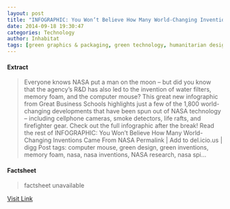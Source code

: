 ```yaml
---
layout: post
title: "INFOGRAPHIC: You Won’t Believe How Many World-Changing Inventions Came From NASA"
date: 2014-09-18 19:30:47
categories: Technology
author: Inhabitat
tags: [green graphics & packaging, green technology, humanitarian design, computer mouse, green design, green inventions, memory foam, nasa, nasa inventions, nasa research, nasa spinoffs, nasa technology, product design, space technology, sustainable design, water filters]
---
```



#### Extract
>Everyone knows NASA put a man on the moon &#8211; but did you know that the agency&#8217;s R&amp;D has also led to the invention of water filters, memory foam, and the computer mouse? This great new infographic from Great Business Schools highlights just a few of the 1,800 world-changing developments that have been spun out of NASA technology &#8211; including cellphone cameras, smoke detectors, life rafts, and firefighter gear. Check out the full infographic after the break! Read the rest of INFOGRAPHIC: You Won&#8217;t Believe How Many World-Changing Inventions Came From NASA Permalink | Add to del.icio.us | digg Post tags: computer mouse, green design, green inventions, memory foam, nasa, nasa inventions, NASA research, nasa spi...

#### Factsheet
>factsheet unavailable

[Visit Link](http://inhabitat.com/infographic-you-wont-believe-how-many-world-changing-inventions-came-from-nasa/)


